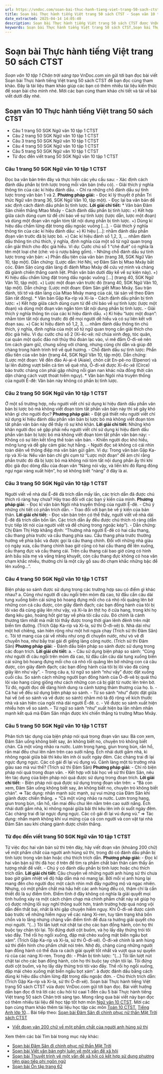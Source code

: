 ```yaml
---
url: https://vndoc.com/soan-bai-thuc-hanh-tieng-viet-trang-50-sach-ctst-267847
title: Soạn bài Thực hành tiếng Việt trang 50 sách CTST - Soạn văn 10 tập 1 Chân trời sáng tạo - VnDoc.com
date_extracted: 2025-04-14 14:05:40
description: Soạn bài Thực hành tiếng Việt trang 50 sách CTST được VnDoc.com tổng hợp và xin gửi tới bạn đọc cùng tham khảo.
keywords: Soạn bài Thực hành tiếng Việt trang 50 sách CTST,Soạn bài Thực hành tiếng Việt trang 50,Soạn văn 10 Thực hành tiếng Việt trang 50 sách CTST,soạn văn 10,soạn bài,soạn văn
---
```


# Soạn bài Thực hành tiếng Việt trang 50 sách CTST
 _Soạn văn 10 tập 1 Chân trời sáng tạo_
VnDoc.com xin gửi tới bạn đọc bài viết Soạn bài Thực hành tiếng Việt trang 50 sách CTST để bạn đọc cùng tham khảo. Đây là tài liệu tham khảo giúp các bạn có thêm nhiều tài liệu kiến thức để soạn bài cho mình nhé. Mời các bạn cùng tham khảo chi tiết và tải về bài viết dưới đây nhé.
## Soạn văn 10 Thực hành tiếng Việt trang 50 sách CTST
  * Câu 1 trang 50 SGK Ngữ văn 10 tập 1 CTST
  * Câu 2 trang 50 SGK Ngữ văn 10 tập 1 CTST
  * Câu 3 trang 50 SGK Ngữ văn 10 tập 1 CTST
  * Câu 4 trang 50 SGK Ngữ văn 10 tập 1 CTST
  * Câu 5 trang 50 SGK Ngữ văn 10 tập 1 CTST
  * Từ đọc đến viết trang 50 SGK Ngữ văn 10 tập 1 CTST

### Câu 1 trang 50 SGK Ngữ văn 10 tập 1 CTST
Đọc ba văn bản trên đây và thực hiện các yêu cầu sau:
\- Xác định cách đánh dấu phần bị tỉnh lược trong mỗi văn bản \(nếu có\).
\- Giải thích ý nghĩa thông tin của các kí hiệu đánh dấu.
\- Chỉ ra những chỗ đánh dấu sự tỉnh lược trong văn bản 1 và 2.
**Phương pháp giải:**
\- Đọc kĩ lý thuyết ở phần Tri thức Ngữ văn \(trang 36, SGK Ngữ Văn 10, tập một\).
\- Đọc lại ba văn bản để xác định cách đánh dấu phần bị tỉnh lược.
**Lời giải chi tiết:**
\* Văn bản Đăm Săn chiến thắng Mtao Mxây
\- Cách đánh dấu phần bị tỉnh lược:
+\) Kết hợp giữa cách dùng cụm từ để chỉ báo về sự tỉnh lược \(lược dẫn, lược một đoạn\) và dùng một đoạn văn ngắn tóm tắt nội dung phần bị tỉnh lược.
+\) Dùng kí hiệu dấu chấm lửng đặt trong dấu ngoặc vuông \[...\].
\- Giải thích ý nghĩa thông tin của các kí hiệu đánh dấu:
+\) Kí hiệu \[...\]: nhằm đánh dấu phần đoạn văn trước đã bị lược bỏ.
+\) Các kí hiệu đánh số 1,2, 3, ... nhằm đánh dấu thông tin chú thích, ý nghĩa, định nghĩa của một số từ ngữ quan trọng cần giải thích cho độc giả hiểu.
Ví dụ: Cước chú số 1 “ché đuê” có nghĩa là tên một loại ché \(ché: vò ủ rượu bằng gốm\).
\- Những chỗ đánh dấu sự tỉnh lược trong văn bản:
+\) Phần đầu tiên của văn bản \(trang 38, SGK Ngữ Văn 10, tập một\).
Dẫn chứng: \(Lược dẫn: Hơ Nhị, vợ Đăm Săn bị Mtao Mxây bắt cóc. Đăm Săn cùng dân làng đi đánh Mtao Mxây để cứu vợ mình và chàng đã giành chiến thắng oanh liệt. Phần văn bản dưới đây kể về sự kiện này\).
+\) Kí hiệu dấu chấm lửng đặt trong dấu ngoặc vuông \[...\] \(trang 40, SGK Ngữ Văn 10, tập một\).
+\) Lược một đoạn văn trước đó \(trang 40, SGK Ngữ Văn 10, tập một\).
Dẫn chứng: \(Lược một đoạn: Đăm Săn giết Mtao Mxây. Sau trận đánh, tôi tớ và dân làng của Mtao Mxây mang của cải, tài sản về theo Đăm Săn rất đông\).
\* Văn bản Gặp Ka-ríp và Xi-la
\- Cách đánh dấu phần bị tỉnh lược:
+\) Kết hợp giữa cách dùng cụm từ để chỉ báo về sự tỉnh lược \(lược một đoạn\) và dùng một đoạn văn ngắn tóm tắt nội dung phần bị tỉnh lược.
\- Giải thích ý nghĩa thông tin của các kí hiệu đánh dấu.
+\) Kí hiệu “lược một đoạn”: nhằm tóm tắt nội dung trước đó để mọi người dễ hiểu và có sự liên kết với đoạn sau.
+\) Các kí hiệu đánh số 1,2, 3, ... nhằm đánh dấu thông tin chú thích, ý nghĩa, định nghĩa của một số từ ngữ quan trọng cần giải thích cho độc giả hiểu.
Ví dụ: cước chú số 2 \(Xi-ếc-xê: nữ chúa xinh đẹp, tóc quăn, cai quản một quốc đảo nơi thủy thủ đoàn lạc vào, vì mê đắm Ô-đi-xê nên tìm cách giam giữ, chung sống với chàng, nhưng cũng chỉ dẫn và giúp đỡ chàng trong hành trình trở về quê hương.
\- Chỗ đánh dấu sự tỉnh lược:
Phần đầu tiên của văn bản \(trang 44, SGK Ngữ Văn 10, tập một\).
Dẫn chứng: \(Lược một đoạn: Về đến đảo Ai-ai-ê \(Aiaie\), chôn cất En-pê-no \(Elpenor\) và lại lên đường vượt biển cả tìm về quê nhà, Ô-đi-xê được Xi-ếc-xê \(Circe\) báo trước chàng còn phải gặp những nỗi gian nan khác nữa đồng thời căn dặn chàng cách vượt thoát hiểm nguy\).
\* Văn bản Ngôi nhà truyền thống của người Ê-đê:
Văn bản này không có phần bị tỉnh lược.
### Câu 2 trang 50 SGK Ngữ văn 10 tập 1 CTST
Ở một số trường hợp, nếu người viết chỉ sử dụng kí hiệu đánh dấu phần văn bản bị lược bỏ mà không viết đoạn tóm tắt phần văn bản này thì sẽ gây khó khăn gì cho người đọc?
**Phương pháp giải:**
\- Đặt giả thiết nếu người viết chỉ sử dụng kí hiệu đánh dấu phần văn bản bị lược bỏ mà không viết đoạn tóm tắt phần văn bản này để thấy rõ sự khó khăn.
**Lời giải chi tiết:**
Những khó khăn người đọc sẽ gặp phải nếu người viết chỉ sử dụng kí hiệu đánh dấu phần văn bản bị lược bỏ mà không viết đoạn tóm tắt phần văn bản này:
\- Không có sự liên kết tổng thể toàn văn bản.
\- Khiến người đọc khó hiểu, mông lung và dễ gây cảm giác hụt hẫng.
\- Người đọc sẽ không có cái nhìn toàn diện về thông điệp mà văn bản gửi gắm.
Ví dụ: Trong văn bản Gặp Ka-ríp và Xi-la:
Nếu văn bản chỉ ghi cụm từ “Lược một đoạn” để ám chỉ rằng phần trước đó đã bị lược bỏ mà không nói tóm tắt nội dung phần ấy thì khi độc giả đọc dòng đầu của đoạn văn “Nàng nói vậy, và liền khi đó Rạng đông ngự ngai vàng xuất hiện”, họ sẽ không biết “nàng” ở đây là ai.
### Câu 3 trang 50 SGK Ngữ văn 10 tập 1 CTST
Người viết về nhà dài Ê-đê đã trích dẫn mấy lần, các trích dẫn đã được chú thích rõ ràng hay chưa? Hãy trao đổi với các bạn ý kiến của mình.
**Phương pháp giải:**
\- Đọc kĩ văn bản Ngôi nhà truyền thống của người Ê-đê.
\- Chú ý những chi tiết có phần trích dẫn.
\- Trao đổi với bạn bè về ý kiến của bản thân.
**Lời giải chi tiết:**
\- Đọc văn bản trên có thể thấy, người viết về nhà dài Ê-đê đã trích dẫn bốn lần. Các trích dẫn ấy đều được chú thích rõ ràng \(dẫn trực tiếp lời nói của người viết và để chúng trong ngoặc kép”\).
\- Dẫn chứng: Chị Đàm Thị Hợp khẳng định: “Thường nhà người Ê-đê có hai cầu thang, cầu thang phía trước và cầu thang phía sau. Cầu thang phía trước thường hướng về phía bắc và được gọi là cầu thang chính. Đối với những nhà giàu có ngày xưa, cầu thang chính bao giờ cũng có hai cầu thang để lên xuống, cầu thang đực và cầu thang cái. Trên cầu thang cái bao giờ cũng có hình ảnh bầu sữa mẹ và vầng trăng khuyết, còn cầu thang đực không có hoa văn chạm khắc nhiều, thường chỉ là một cây gỗ sau đó chạm khắc những bậc để lên xuống...”.
### Câu 4 trang 50 SGK Ngữ văn 10 tập 1 CTST
Biện pháp so sánh được sử dụng trong các trường hợp sau có điểm gì khác nhau?
a. Cũng như người đi câu ngồi trên mỏm đá cao, từ đầu cần câu dài tung xuống biển cái sừng bò hoang đựng mồi cho cá nhỏ rồi quăng lên bờ những con cá câu được, còn giãy đành đạch; các bạn đồng hành của tôi bị lôi vào đá cũng giãy lên như vậy, và Xi-la ăn thịt họ ở cửa hang, trong khi họ đang kêu gào, hoảng hốt giơ tay về phía tôi cầu cứu. Đó chính là cảnh thương tâm nhất mà mắt tôi thấy được trong thời gian lênh đênh trên mặt biển tìm đường. \(Trích Gặp Ka-ríp và Xi-la, sử thi Ô-đi-xê\)
b. Nhà dài như một hơi chiêng, sàn hiên rộng như một hơi ngựa chạy \(Trích sử thi Đăm Săn\)
c. Tôi tớ mang của cải về nhiều như ong đi chuyển nước, như vò vẽ đi chuyển hoa, như bầy trai gái đi giếng làng cõng nước. \(Trích sử thi Đăm Săn\)
**Phương pháp giải:**
\- Đánh dấu biện pháp so sánh được sử dụng trong các đoạn trích.
**Lời giải chi tiết:**
a.
\- Câu sử dụng biện pháp so sánh: “Cũng như người đi câu ngồi trên mỏm đá cao, từ đầu cần câu dài tung xuống biển cái sừng bò hoang đựng mồi cho cá nhỏ rồi quăng lên bờ những con cá câu được, còn giãy đành đạch; các bạn đồng hành của tôi bị lôi vào đá cũng giãy lên như vậy”.
\- Trong câu a, từ ngữ so sánh “như vậy” được đặt xuống cuối câu. So sánh cách những người bạn đồng hành của Ô-đi-xê bị quái thú lôi vào hang cũng giống như cách những con cá bị giật từ nước lên trên bờ. Từ đó, người đọc dễ dàng hình dung ra cảnh tượng thảm thương của họ.
b.
\- Cả hai vế đều sử dụng biện pháp so sánh.
\- Từ so sánh “như” được đặt giữa hai vế \(vế so sánh và vế được so sánh\) nhằm mô tả độ rộng về kích thước nhà và sàn hiên của ngôi nhà dài người Ể-đê.
c.
\- Vế được so sánh xuất hiện nhiều hơn vế so sánh.
\- Từ ngữ so sánh “như” xuất hiện ba lần nhằm nhấn mạnh kết quả mà Đăm Săn nhận được khi chiến thắng tù trưởng Mtao Mxây.
### Câu 5 trang 50 SGK Ngữ văn 10 tập 1 CTST
Phân tích tác dụng của biện pháp nói quá trong đoạn văn sau:
Bà con xem, Đăm Săn uống không biết say, ăn không biết no, chuyện trò không biết chán. Cả một vũng nhão ra nước. Lươn trong hang, giun trong bùn, rắn hổ, rắn mai đều chui lên nằm trên cao sưởi nắng. Ếch nhái dưới gầm nhà, kì nhông ngoài giữa bãi thì kêu lên inh ỏi suốt ngày đêm. Các chàng trai đi lại ngực đụng ngực. Các cô gái đi lại vú đụng vú. Cảnh làng một tù trưởng nhà giàu sao mà vui thế? \(Trích sử thi Đăm Săn\)
**Phương pháp giải:**
\- Chỉ rõ biện pháp nói quá trong đoạn văn.
\- Kết hợp với bài học về sử thi Đăm Săn, nêu lên tác dụng của biện pháp nói quá được sử dụng trong đoạn trích.
**Lời giải chi tiết:**
\- Biện pháp nói quá được sử dụng trong đoạn văn trên:
\+ “Bà con xem, Đăm Săn uống không biết say, ăn không biết no, chuyện trò không biết chán”.
=> Tác dụng: nhấn mạnh sức mạnh, sự vui mừng của Đăm Săn khi giành được chiến thắng.
\+ “Cả một vũng nhão ra nước. Lươn trong hang, giun trong bùn, rắn hổ, rắn mai đều chui lên nằm trên cao sưởi nắng. Ếch nhái dưới gầm nhà, kì nhông ngoài giữa bãi thì kêu lên inh ỏi suốt ngày đêm. Các chàng trai đi lại ngực đụng ngực. Các cô gái đi lại vú đụng vú.”
=> Tác dụng: nhấn mạnh không khí vui mừng của cả con người và con vật tại nhà Đăm Săn sau khi chàng giành được chiến thắng.
### Từ đọc đến viết trang 50 SGK Ngữ văn 10 tập 1 CTST
Từ việc đọc hai văn bản sử thi trên đây, hãy viết đoạn văn \(khoảng 200 chữ\) về một phẩm chất của người anh hùng sử thi, trong đó có đánh dấu phần bị tỉnh lược trong văn bản hoặc chú thích trích dẫn.
**Phương pháp giải:**
\- Đọc kĩ hai văn bản sử thi đã học ở trên để tìm ra phẩm chất bản thân cảm thấy ấn tượng nhất để viết.
\- Chú ý có đánh dấu phần bị tỉnh lược hoặc chú thích trích dẫn.
**Lời giải chi tiết:**
Câu chuyện về những người anh hùng sử thi chưa bao giờ giảm nhiệt về độ hấp dẫn mà nó mang lại. Bởi mỗi vị anh hùng lại mang đến cho người đọc một cách nhìn mới đầy ngưỡng mộ và ngạc nhiên. Nhưng, có một phẩm chất mà hầu hết các anh hùng đều có, thậm chí là cần thiết đó là sự điềm tĩnh. Điềm tĩnh ở đây không có nghĩa là giải quyết mọi tình huống xảy ra một cách chậm chạp mà chính phẩm chất này sẽ giúp họ có được những lối suy nghĩ thông suốt hơn, tránh trường hợp quá nóng vội dẫn đến thất bại, nhất là khi gặp chuyện hiểm nguy. Khi Ô-đi-xê được cảnh báo trước về những hiểm nguy về các nàng Xi-ren, tuy tâm trạng khá bồn chồn và lo lắng nhưng chàng vẫn điềm tĩnh để đưa ra hướng giải quyết cho mọi người. “\(...\) Tôi lần lượt nút chặt tai cho các bạn đồng hành, còn họ thì buộc tay chân tôi lại. Tôi đứng dưới cột buồm, và họ lấy dây thừng trói tôi vào đấy. Thế rồi họ ngồi xuống, đập mái chèo xuống mặt biển ngầu bọt xám”. \(Trích Gặp Ka-ríp và Xi-la, sử thi Ô-đi-xê\). Ô-đi-xê chính là anh hùng sử thi điển hình cho phẩm chất nói trên. Nhờ đó, chàng cùng những người bạn đồng hành có thể đưa ra cách giải quyết tốt nhất và vượt qua sự quyến rũ của các nàng Xi-ren.
Trong đó:
\- Phần bị tỉnh lược: “\(...\) Tôi lần lượt nút chặt tai cho các bạn đồng hành, còn họ thì buộc tay chân tôi lại. Tôi đứng dưới cột buồm, và họ lấy dây thừng trói tôi vào đấy. Thế rồi họ ngồi xuống, đập mái chèo xuống mặt biển ngầu bọt xám”. à được đánh dấu bằng cách dùng kí hiệu dấu chấm lửng đặt trong dấu ngoặc đơn.
\- Chú thích trích dẫn: \(Trích Gặp Ka-ríp và Xi-la, sử thi Ô-đi-xê\).
Soạn bài Thực hành tiếng Việt trang 50 sách CTST vừa được VnDoc.com gửi tới bạn đọc. Bài viết hướng dẫn bạn đọc đi trả lời các câu hỏi từ caai 1 đến câu 5 bài Thực hành tiếng Việt trang 50 sách Chân trời sáng tạo. Mong rằng qua bài viết này bạn đọc có thêm nhiều tài liệu để học tập tốt hơn môn [Ngữ văn 10 CTST](<https://vndoc.com/ngu-van-10-chan-troi-sang-tao-tap1>). Mời các bạn cùng tham khảo thêm tài liệu học tập các môn [Toán 10 CTST](<https://vndoc.com/toan-10-chan-troi-sang-tao-tap1>), [Tiếng Anh lớp 10](<https://vndoc.com/tieng-anh-10-moi>)...
Bài tiếp theo: [Soạn bài Đăm Săn đi chinh phục nữ thần Mặt Trời sách CTST](<https://vndoc.com/soan-bai-dam-san-di-chinh-phuc-nu-than-mat-troi-sach-ctst-267857>)
  * [Viết đoạn văn 200 chữ về một phẩm chất của người anh hùng sử thi](<https://vndoc.com/viet-doan-van-200-chu-ve-mot-pham-chat-cua-nguoi-anh-hung-su-thi-274916>)

Xem thêm các bài Tìm bài trong mục này khác:
  * [Soạn bài Đăm Săn đi chinh phục nữ thần Mặt Trời](</soan-bai-dam-san-di-chinh-phuc-nu-than-mat-troi-sach-ctst-267857>)
  * [Soạn bài Viết văn bản nghị luận về một vấn đề xã hội](</soan-bai-viet-van-ban-nghi-luan-ve-mot-van-de-xa-hoi-sach-ctst-267859>)
  * [Soạn bài Thuyết trình về một vấn đề xã hội có kết hợp sử dụng phương tiện giao tiếp phi ngôn ngữ](</soan-bai-thuyet-trinh-ve-mot-van-de-xa-hoi-co-ket-hop-su-dung-phuong-tien-giao-tiep-phi-ngon-ngu-sach-ctst-267862>)
  * [Soạn bài Ôn tập trang 62](</soan-bai-on-tap-trang-62-sach-ctst-267865>)

